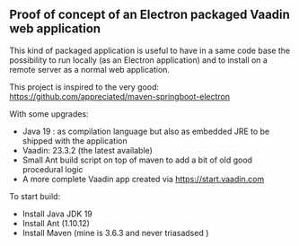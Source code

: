 
## Proof of concept of an Electron packaged Vaadin web application

This kind of packaged application is useful to have in a same code base the possibility to run locally (as an Electron application) and to install on a remote server as a normal web application. 

This project is inspired to the very good: https://github.com/appreciated/maven-springboot-electron

With some upgrades:

- Java 19 : as compilation language but also as embedded JRE to be shipped with the application
- Vaadin: 23.3.2 (the latest available)
- Small Ant build script on top of maven to add a bit of old good procedural logic  
- A more complete Vaadin app created via https://start.vaadin.com 

To start build:

- Install Java JDK 19
- Install Ant (1.10.12)
- Install Maven (mine is 3.6.3 and never triasadsed )


